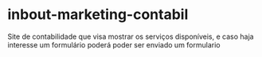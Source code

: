 # inbout-marketing-contabil
Site de contabilidade que visa mostrar os serviços disponíveis, e caso haja interesse um formulário poderá  poder ser enviado um formulario
